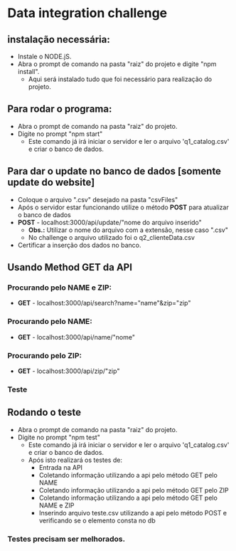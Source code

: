 # Data integration challenge

## instalação necessária:
 - Instale o NODE.jS.
 - Abra o prompt de comando na pasta "raiz" do projeto e digite "npm install".
    - Aqui será instalado tudo que foi necessário para realização do projeto.

## Para rodar o programa:
- Abra o prompt de comando na pasta "raiz" do projeto.
- Digite no prompt "npm start"
    - Este comando já irá iniciar o servidor e ler o arquivo 'q1_catalog.csv' e criar o banco de dados.

## Para dar o update no banco de dados [somente update do website]
- Coloque o arquivo ".csv" desejado na pasta "csvFiles"
- Após o servidor estar funcionando utilize o método **POST** para atualizar o banco de dados
- **POST** - localhost:3000/api/update/"nome do arquivo inserido"
    - **Obs.:** Utilizar o nome do arquivo com a extensão, nesse caso ".csv"
    - No challenge o arquivo utilizado foi o q2_clienteData.csv
- Certificar a inserção dos dados no banco.


## Usando Method GET da API

### Procurando pelo NAME e ZIP:
- **GET** - localhost:3000/api/search?name="name"&zip="zip"

### Procurando pelo NAME:
- **GET** - localhost:3000/api/name/"nome"

### Procurando pelo ZIP:
- **GET** - localhost:3000/api/zip/"zip"


### Teste

## Rodando o teste
- Abra o prompt de comando na pasta "raiz" do projeto.
- Digite no prompt "npm test"
    - Este comando já irá iniciar o servidor e ler o arquivo 'q1_catalog.csv' e criar o banco de dados.
    - Após isto realizará os testes de:
        - Entrada na API
        - Coletando informação utilizando a api pelo método GET pelo NAME
        - Coletando informação utilizando a api pelo método GET pelo ZIP
        - Coletando informação utilizando a api pelo método GET pelo NAME e ZIP
        - Inserindo arquivo teste.csv utilizando a api pelo método POST e verificando se o elemento consta no db

### Testes precisam ser melhorados.
